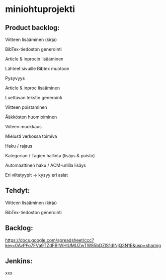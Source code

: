 miniohtuprojekti
================


Product backlog:
-----------------

Viitteen lisääminen (kirja)

BibTex-tiedoston generointi

Article & inprocin lisääminen

Lähteet sivuille Bibtex muotoon

Pysyvyys

Article & inproc lisääminen

Luettavan tekstin generointi

Viitteen poistaminen

Ääkkösten huomioiminen

Viiteen muokkaus

Mielusti verkossa toimiva

Haku / rajaus

Kategorian / Tagien hallinta (lisäys & poisto)

Automaattinen haku / ACM-urlilla lisäys

Eri viitetyypit → kysyy eri asiat

Tehdyt:
--------
Viitteen lisääminen (kirja)

BibTex-tiedoston generointi

Backlog:
---------
https://docs.google.com/spreadsheet/ccc?key=0AvPFo7FVa9TZdFBrWHlUMUZwTW85bDZlS1dINjQ3N1E&usp=sharing

Jenkins:
---------
xxx
